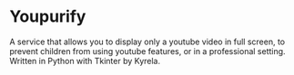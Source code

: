 # Youpurify
A service that allows you to display only a youtube video in full screen, to prevent children from using youtube features, or in a professional setting.
Written in Python with Tkinter by Kyrela.
